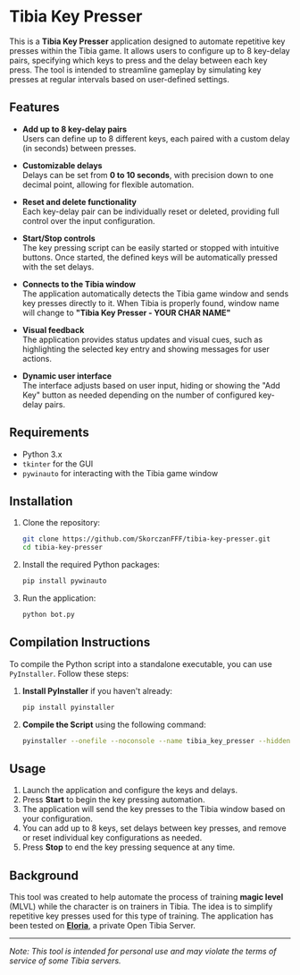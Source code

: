 # Tibia Key Presser

This is a **Tibia Key Presser** application designed to automate repetitive key presses within the Tibia game. It allows users to configure up to 8 key-delay pairs, specifying which keys to press and the delay between each key press. The tool is intended to streamline gameplay by simulating key presses at regular intervals based on user-defined settings.

## Features

- **Add up to 8 key-delay pairs**  
  Users can define up to 8 different keys, each paired with a custom delay (in seconds) between presses.

- **Customizable delays**  
  Delays can be set from **0 to 10 seconds**, with precision down to one decimal point, allowing for flexible automation.

- **Reset and delete functionality**  
  Each key-delay pair can be individually reset or deleted, providing full control over the input configuration.

- **Start/Stop controls**  
  The key pressing script can be easily started or stopped with intuitive buttons. Once started, the defined keys will be automatically pressed with the set delays.

- **Connects to the Tibia window**  
  The application automatically detects the Tibia game window and sends key presses directly to it. When Tibia is properly found, window name will change to **"Tibia Key Presser - YOUR CHAR NAME"**

- **Visual feedback**  
  The application provides status updates and visual cues, such as highlighting the selected key entry and showing messages for user actions.

- **Dynamic user interface**  
  The interface adjusts based on user input, hiding or showing the "Add Key" button as needed depending on the number of configured key-delay pairs.

## Requirements

- Python 3.x
- `tkinter` for the GUI
- `pywinauto` for interacting with the Tibia game window

## Installation

1. Clone the repository:

   ```bash
   git clone https://github.com/SkorczanFFF/tibia-key-presser.git
   cd tibia-key-presser

   ```

2. Install the required Python packages:

   ```bash
   pip install pywinauto

   ```

3. Run the application:
   ```bash
   python bot.py
   ```

## Compilation Instructions

To compile the Python script into a standalone executable, you can use `PyInstaller`. Follow these steps:

1. **Install PyInstaller** if you haven't already:

   ```bash
   pip install pyinstaller

   ```

2. **Compile the Script** using the following command:

   ```bash
   pyinstaller --onefile --noconsole --name tibia_key_presser --hidden-import comtypes.stream bot.py
   ```

## Usage

1. Launch the application and configure the keys and delays.
2. Press **Start** to begin the key pressing automation.
3. The application will send the key presses to the Tibia window based on your configuration.
4. You can add up to 8 keys, set delays between key presses, and remove or reset individual key configurations as needed.
5. Press **Stop** to end the key pressing sequence at any time.

## Background

This tool was created to help automate the process of training **magic level** (MLVL) while the character is on trainers in Tibia. The idea is to simplify repetitive key presses used for this type of training. The application has been tested on **[Eloria](https://www.eloria.pl)**, a private Open Tibia Server.

---

_Note: This tool is intended for personal use and may violate the terms of service of some Tibia servers._

